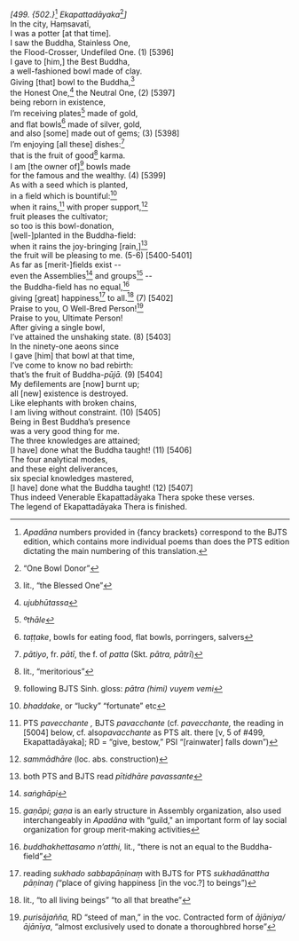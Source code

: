 *\[499. {502.}*[^1] *Ekapattadāyaka*[^2]*\]*  
In the city, Haṃsavatī,  
I was a potter \[at that time\].  
I saw the Buddha, Stainless One,  
the Flood-Crosser, Undefiled One. (1) \[5396\]  
I gave to \[him,\] the Best Buddha,  
a well-fashioned bowl made of clay.  
Giving \[that\] bowl to the Buddha,[^3]  
the Honest One,[^4] the Neutral One, (2) \[5397\]  
being reborn in existence,  
I’m receiving plates[^5] made of gold,  
and flat bowls[^6] made of silver, gold,  
and also \[some\] made out of gems; (3) \[5398\]  
I’m enjoying \[all these\] dishes:[^7]  
that is the fruit of good[^8] karma.  
I am \[the owner of\][^9] bowls made  
for the famous and the wealthy. (4) \[5399\]  
As with a seed which is planted,  
in a field which is bountiful:[^10]  
when it rains,[^11] with proper support,[^12]  
fruit pleases the cultivator;  
so too is this bowl-donation,  
\[well-\]planted in the Buddha-field:  
when it rains the joy-bringing \[rain,\][^13]  
the fruit will be pleasing to me. (5-6) \[5400-5401\]  
As far as \[merit-\]fields exist --  
even the Assemblies[^14] and groups[^15] --  
the Buddha-field has no equal,[^16]  
giving \[great\] happiness[^17] to all.[^18] (7) \[5402\]  
Praise to you, O Well-Bred Person![^19]  
Praise to you, Ultimate Person!  
After giving a single bowl,  
I’ve attained the unshaking state. (8) \[5403\]  
In the ninety-one aeons since  
I gave \[him\] that bowl at that time,  
I’ve come to know no bad rebirth:  
that’s the fruit of Buddha-*pūjā.* (9) \[5404\]  
My defilements are \[now\] burnt up;  
all \[new\] existence is destroyed.  
Like elephants with broken chains,  
I am living without constraint. (10) \[5405\]  
Being in Best Buddha’s presence  
was a very good thing for me.  
The three knowledges are attained;  
\[I have\] done what the Buddha taught! (11) \[5406\]  
The four analytical modes,  
and these eight deliverances,  
six special knowledges mastered,  
\[I have\] done what the Buddha taught! (12) \[5407\]  
Thus indeed Venerable Ekapattadāyaka Thera spoke these verses.  
The legend of Ekapattadāyaka Thera is finished.  
[^1]: *Apadāna* numbers provided in {fancy brackets} correspond to the
    BJTS edition, which contains more individual poems than does the PTS
    edition dictating the main numbering of this translation.  
[^2]: “One Bowl Donor”  
[^3]: lit., “the Blessed One”  
[^4]: *ujubhūtassa*  
[^5]: *ºthāle*  
[^6]: *taṭṭake*, bowls for eating food, flat bowls, porringers, salvers  
[^7]: *pātiyo*, fr. *pātī*, the f. of *patta* (Skt. *pātra, pātrī*)  
[^8]: lit., “meritorious”  
[^9]: following BJTS Sinh. gloss: *pātra (himi) vuyem vemi*  
[^10]: *bhaddake*, or “lucky” “fortunate” etc  
[^11]: PTS *pavecchante ,* BJTS *pavacchante* (cf. *pavecchante,* the
    reading in \[5004\] below, cf. also*pavacchante* as PTS alt. there
    \[v, 5 of \#499, Ekapattadāyaka\]; RD = “give, bestow,” PSI
    “\[rainwater\] falls down”)  
[^12]: *sammādhāre* (loc. abs. construction)  
[^13]: both PTS and BJTS read *pītidhāre pavassante*  
[^14]: *saṅghāpi*  
[^15]: *gaṇāpi*; *gaṇa* is an early structure in Assembly organization,
    also used interchangeably in *Apadāna* with “guild," an important
    form of lay social organization for group merit-making activities  
[^16]: *buddhakhettasamo n’atthi,* lit., “there is not an equal to the
    Buddha-field”  
[^17]: reading *sukhado sabbapāṇinaṃ* with BJTS for PTS *sukhadānattha
    pāṇinaŋ (*“place of giving happiness \[in the voc.?\] to beings”)  
[^18]: lit., “to all living beings” “to all that breathe”  
[^19]: *purisājañña,* RD “steed of man,” in the voc. Contracted form of
    *ājāniya/ājānīya*, “almost exclusively used to donate a thoroughbred
    horse”
